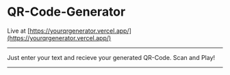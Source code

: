 # QR-Code-Generator
Live at [https://yourqrgenerator.vercel.app/](https://yourqrgenerator.vercel.app/)
***
Just enter your text and recieve your generated QR-Code. Scan and Play!
***
